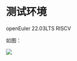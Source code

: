 # 测试环境 
openEuler 22.03LTS RISCV

如图：

![](https://github.com/GICEGreenIce/WORK-PLCT20221009-15/blob/main/%E6%B5%8B%E8%AF%95%E7%8E%AF%E5%A2%83.jpeg)
